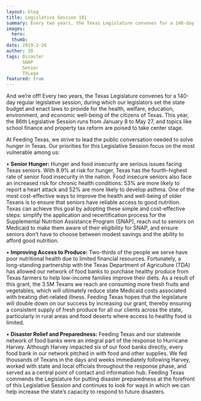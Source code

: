 ```yaml
---
layout: blog
title: Legislative Session 101
summary: Every two years, the Texas Legislature convenes for a 140-day regular legislative session...
images:
  hero:
  thumb:
date: 2019-2-26
author: 20
tags: Disaster
      SNAP
      Senior
      TXLege
featured: true
---
```

And we’re off! Every two years, the Texas Legislature convenes for a 140-day regular legislative session, during which our legislators set the state budget and enact laws to provide for the health, welfare, education, environment, and economic well-being of the citizens of Texas. This year, the 86th Legislative Session runs from January 8 to May 27, and topics like school finance and property tax reform are poised to take center stage.

At Feeding Texas, we strive to lead the public conversation needed to solve hunger in Texas. Our priorities for this Legislative Session focus on the most vulnerable among us: 

•	**Senior Hunger:** 
Hunger and food insecurity are serious issues facing Texas seniors. With 8.9% at risk for hunger, Texas has the fourth-highest rate of senior food insecurity in the nation. Food insecure seniors also face an increased risk for chronic health conditions: 53% are more likely to report a heart attack and 52% are more likely to develop asthma. One of the most cost-effective ways to improve the health and well-being of older Texans is to ensure that seniors have reliable access to good nutrition. Texas can achieve this goal by adopting these simple and cost-effective steps: simplify the application and recertification process for the Supplemental Nutrition Assistance Program (SNAP), reach out to seniors on Medicaid to make them aware of their eligibility for SNAP, and ensure seniors don’t have to choose between modest savings and the ability to afford good nutrition.

•	**Improving Access to Produce:** 
Two-thirds of the people we serve have poor nutritional health due to limited financial resources. Fortunately, a long-standing partnership with the Texas Department of Agriculture (TDA) has allowed our network of food banks to purchase healthy produce from Texas farmers to help low-income families improve their diets. As a result of this grant, the 3.5M Texans we reach are consuming more fresh fruits and vegetables, which will ultimately reduce state Medicaid costs associated with treating diet-related illness. Feeding Texas hopes that the legislature will double down on our success by increasing our grant, thereby ensuring a consistent supply of fresh produce for all our clients across the state, particularly in rural areas and food deserts where access to healthy food is limited.

•	**Disaster Relief and Preparedness:** 
Feeding Texas and our statewide network of food banks were an integral part of the response to Hurricane Harvey. Although Harvey impacted six of our food banks directly, every food bank in our network pitched in with food and other supplies. We fed thousands of Texans in the days and weeks immediately following Harvey, worked with state and local officials throughout the response phase, and served as a central point of contact and information hub. Feeding Texas commends the Legislature for putting disaster preparedness at the forefront of this Legislative Session and continues to look for ways in which we can help increase the state’s capacity to respond to future disasters. 
